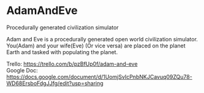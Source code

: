 # AdamAndEve
Procedurally generated civilization simulator

Adam and Eve is a procedurally generated open world civilization simulator. You(Adam) and your wife(Eve) (Or vice versa) are placed on the planet Earth and tasked with populating the planet.

Trello: https://trello.com/b/pzBfUp0f/adam-and-eve
<br>Google Doc: https://docs.google.com/document/d/1UomjSvIcPnbNKJCavuq09ZQu78-WD68ErsboFdgJJfg/edit?usp=sharing
